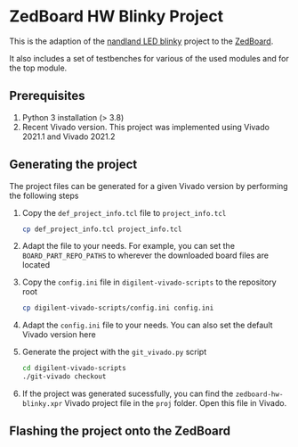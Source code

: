 ZedBoard HW Blinky Project
=======

This is the adaption of the [nandland LED blinky](https://www.nandland.com/vhdl/tutorials/tutorial-your-first-vhdl-program-part1.html)
project to the [ZedBoard](https://www.avnet.com/wps/portal/us/products/avnet-boards/avnet-board-families/zedboard/).

It also includes a set of testbenches for various of the used modules and for the top module.

## Prerequisites

1. Python 3 installation (> 3.8)
2. Recent Vivado version. This project was implemented using Vivado 2021.1 and Vivado 2021.2

## Generating the project

The project files can be generated for a given Vivado version by performing the
following steps

1. Copy the `def_project_info.tcl` file to `project_info.tcl`

   ```sh
   cp def_project_info.tcl project_info.tcl
   ```

2. Adapt the file to your needs. For example, you can set the `BOARD_PART_REPO_PATHS`
   to wherever the downloaded board files are located

3. Copy the `config.ini` file in `digilent-vivado-scripts` to the repository root

   ```sh
   cp digilent-vivado-scripts/config.ini config.ini
   ```

4. Adapt the `config.ini` file to your needs. You can also set the default Vivado version
   here

5. Generate the project with the `git_vivado.py` script

   ```sh
   cd digilent-vivado-scripts
   ./git-vivado checkout
   ```

6. If the project was generated sucessfully, you can find the `zedboard-hw-blinky.xpr`
   Vivado project file in the `proj` folder. Open this file in Vivado.

## Flashing the project onto the ZedBoard
